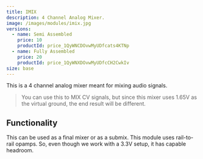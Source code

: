 ```yaml
---
title: IMIX
description: 4 Channel Analog Mixer.
image: /images/modules/imix.jpg
versions:
  - name: Semi Assembled
    price: 10
    productId: price_1QyWNCDOvwMyUDfcats4KTNp
  - name: Fully Assembled
    price: 20
    productId: price_1QyWNXDOvwMyUDfcCH2CwkIv
size: base
---
```


This is a 4 channel analog mixer meant for mixing audio signals. 

> You can use this to MIX CV signals, but since this mixer uses 1.65V as the virtual ground, the end result will be different.

## Functionality

This can be used as a final mixer or as a submix. This module uses rail-to-rail opamps. So, even though we work with a 3.3V setup, it has capable headroom.